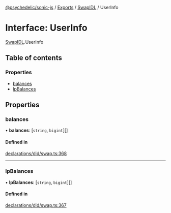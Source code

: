 [@psychedelic/sonic-js](../README.md) / [Exports](../modules.md) / [SwapIDL](../modules/SwapIDL.md) / UserInfo

# Interface: UserInfo

[SwapIDL](../modules/SwapIDL.md).UserInfo

## Table of contents

### Properties

- [balances](SwapIDL.UserInfo.md#balances)
- [lpBalances](SwapIDL.UserInfo.md#lpbalances)

## Properties

### balances

• **balances**: [`string`, `bigint`][]

#### Defined in

[declarations/did/swap.ts:368](https://github.com/Psychedelic/sonic-js/blob/cfc7f22/src/declarations/did/swap.ts#L368)

___

### lpBalances

• **lpBalances**: [`string`, `bigint`][]

#### Defined in

[declarations/did/swap.ts:367](https://github.com/Psychedelic/sonic-js/blob/cfc7f22/src/declarations/did/swap.ts#L367)
